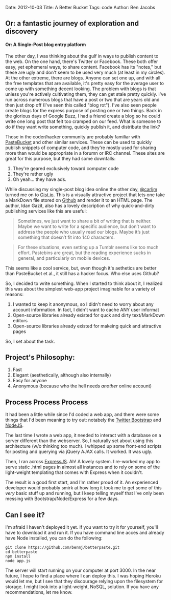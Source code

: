 Date: 2012-10-03
Title: A Better Bucket
Tags: code
Author: Ben Jacobs

## Or: a fantastic journey of exploration and discovery

#### Or: A Single-Post blog entry platform

The other day, I was thinking about the gulf in ways to publish content to the web. On the one hand, there's Twitter or Facebook. These both offer easy, yet ephemeral ways, to share content. Facebook has its "notes," but these are ugly and don't seem to be used very much (at least in my circles). At the other extreme, there are blogs. Anyone can set one up, and with all the free templates that are available, it's pretty easy for the average user to come up with something decent looking. The problem with blogs is that unless you're actively cultivating them, they can get stale pretty quickly. I've run across numerous blogs that have a post or two that are years old and then just drop off (I've seen this called "blog rot"). I've also seen people create blogs for the express purpose of posting one or two things. Back in the glorious days of Google Buzz, I had a friend create a blog so he could write one long post that felt too cramped on our feed. What is someone to do if they want write something, quickly publish it, and distribute the link?

Those in the coder/hacker community are probably familiar with [PasteBucket](http://www.pastebucket.com/) and other similar services. These can be used to quickly publish snippets of computer code, and they're mostly used for sharing more than would be appropriate in a forumn or IRC channel. These sites are great for this purpose, but they had some downfalls:

1. They're geared exclusively toward computer code
2. They're rather ugly
3. Oh yeah... they have ads.

While discussing my single-post blog idea online the other day, [@carljm](https://twitter.com/carljm) turned me on to [Gist.io](http://gist.io/). This is a visually attractive project that lets one take a MarkDown file stored on [Github](http://www.github.com) and render it to an HTML page. The author, Idan Gazit, also has a lovely description of why quick-and-dirty publishing services like this are useful:

> Sometimes, we just want to share a bit of writing that is neither. Maybe we want to write for a specific audience, but don’t want to address the people who usually read our blogs. Maybe it’s just something that doesn’t fit into 140 characters.

> For these situations, even setting up a Tumblr seems like too much effort. Pastebins are great, but the reading experience sucks in general, and particularly on mobile devices.

This seems like a cool service, but, even though it's aethetics are better than PasteBucket et al., it still has a hacker focus. Who else uses Github? 

So, I decided to write something. When I started to think about it, I realized this was about the simplest web-app project imaginable for a variety of reasons:

1. I wanted to keep it anonymous, so I didn't need to worry about any account information. In fact, I didn't want to cache ANY user informat
2. Open-source libraries already existed for quck and dirty text/MarkDown editors
3. Open-source libraries already existed for makeing quick and attractive pages

So, I set about the task.

## Project's Philosophy:

1. Fast
2. Elegant (aesthetically, although also internally)
3. Easy for anyone
4. Anonymous (because who the hell needs *another* online account)

## Process Process Process

It had been a little while since I'd coded a web app, and there were some things that I'd been meaning to try out: notabely the [Twitter Bootstrap](http://twitter.github.com/bootstrap/) and [NodeJS](nodejs.org). 

The last time I wrote a web app, it needed to interact with a database on a server different than the webserver. So, I naturally set about using this architecture (w/o thinking too much). I whipped up some front-end scripts for posting and querying via jQuery AJAX calls. It worked. It was ugly.

Then, I ran across [ExpressJS](http://expressjs.com/). Ah! A lovely system. I re-worked my app to serve static .html pages in almost all instances and to rely on some of the light-weight templating that comes with Express when it couldn't.

The result is a good first start, and I'm rather proud of it. An experienced developer would probably smirk at how long it took me to get some of this *very* basic stuff up and running, but I keep telling myself that I've only been messing with Bootstrap/Node/Express for a few days.

## Can I see it?

I'm afraid I haven't deployed it yet. If you want to try it for yourself, you'll have to download it and run it. If you have command line acces and already have Node installed, you can do the following:

    git clone https://github.com/benmj/betterpaste.git
    cd betterpaste
    npm install
    node app.js

The server will start running on your computer at port 3000. In the near future, I hope to find a place where I can deploy this. I was hoping Heroku would let me, but I see that they discourage relying upon the filesystem for storage. I might look into a light-weight, NoSQL, solution. If you have any recommendations, let me know.
